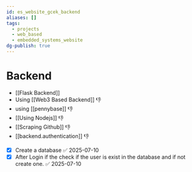 ```yaml
---
id: es_website_gcek_backend
aliases: []
tags:
  - projects
  - web_based
  - embedded_systems_website
dg-publish: true
---
```

# Backend
- [[Flask Backend]]
- Using [[Web3 Based Backend]]   👎
- using [[pennybase]] 👎
- [[Using Nodejs]] 👎
- [[Scraping Github]] 👎
- [[backend.authentication]] 👎

- [x] Create a database ✅ 2025-07-10
- [x] After Login if the check if the user is exist in the database and if not create one. ✅ 2025-07-10
